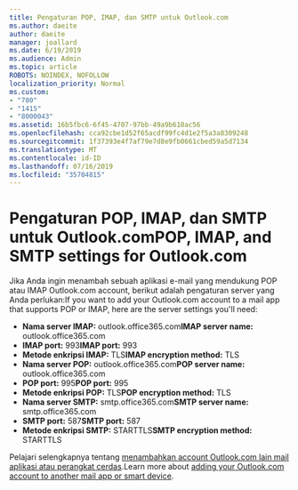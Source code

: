 ```yaml
---
title: Pengaturan POP, IMAP, dan SMTP untuk Outlook.com
ms.author: daeite
author: daeite
manager: joallard
ms.date: 6/19/2019
ms.audience: Admin
ms.topic: article
ROBOTS: NOINDEX, NOFOLLOW
localization_priority: Normal
ms.custom:
- "780"
- "1415"
- "8000043"
ms.assetid: 16b5fbc6-6f45-4707-97bb-49a9b610ac56
ms.openlocfilehash: cca92cbe1d52f65acdf99fc4d1e2f5a3a8309248
ms.sourcegitcommit: 1f37393e4f7af79e7d8e9fb0661cbed59a5d7134
ms.translationtype: MT
ms.contentlocale: id-ID
ms.lasthandoff: 07/16/2019
ms.locfileid: "35704815"
---
```

# <a name="pop-imap-and-smtp-settings-for-outlookcom"></a><span data-ttu-id="93580-102">Pengaturan POP, IMAP, dan SMTP untuk Outlook.com</span><span class="sxs-lookup"><span data-stu-id="93580-102">POP, IMAP, and SMTP settings for Outlook.com</span></span>

<span data-ttu-id="93580-103">Jika Anda ingin menambah sebuah aplikasi e-mail yang mendukung POP atau IMAP Outlook.com account, berikut adalah pengaturan server yang Anda perlukan:</span><span class="sxs-lookup"><span data-stu-id="93580-103">If you want to add your Outlook.com account to a mail app that supports POP or IMAP, here are the server settings you'll need:</span></span>
  
- <span data-ttu-id="93580-104">**Nama server IMAP:** outlook.office365.com</span><span class="sxs-lookup"><span data-stu-id="93580-104">**IMAP server name:** outlook.office365.com</span></span>
- <span data-ttu-id="93580-105">**IMAP port:** 993</span><span class="sxs-lookup"><span data-stu-id="93580-105">**IMAP port:** 993</span></span>
- <span data-ttu-id="93580-106">**Metode enkripsi IMAP:** TLS</span><span class="sxs-lookup"><span data-stu-id="93580-106">**IMAP encryption method:** TLS</span></span>
- <span data-ttu-id="93580-107">**Nama server POP:** outlook.office365.com</span><span class="sxs-lookup"><span data-stu-id="93580-107">**POP server name:** outlook.office365.com</span></span>  
- <span data-ttu-id="93580-108">**POP port:** 995</span><span class="sxs-lookup"><span data-stu-id="93580-108">**POP port:** 995</span></span>  
- <span data-ttu-id="93580-109">**Metode enkripsi POP:** TLS</span><span class="sxs-lookup"><span data-stu-id="93580-109">**POP encryption method:** TLS</span></span>  
- <span data-ttu-id="93580-110">**Nama server SMTP:** smtp.office365.com</span><span class="sxs-lookup"><span data-stu-id="93580-110">**SMTP server name:** smtp.office365.com</span></span>
- <span data-ttu-id="93580-111">**SMTP port:** 587</span><span class="sxs-lookup"><span data-stu-id="93580-111">**SMTP port:** 587</span></span>
- <span data-ttu-id="93580-112">**Metode enkripsi SMTP:** STARTTLS</span><span class="sxs-lookup"><span data-stu-id="93580-112">**SMTP encryption method:** STARTTLS</span></span>

<span data-ttu-id="93580-113">Pelajari selengkapnya tentang [menambahkan account Outlook.com lain mail aplikasi atau perangkat cerdas](https://support.office.com/article/73f3b178-0009-41ae-aab1-87b80fa94970?wt.mc_id=Office_Outlook_com_Alchemy).</span><span class="sxs-lookup"><span data-stu-id="93580-113">Learn more about [adding your Outlook.com account to another mail app or smart device](https://support.office.com/article/73f3b178-0009-41ae-aab1-87b80fa94970?wt.mc_id=Office_Outlook_com_Alchemy).</span></span>